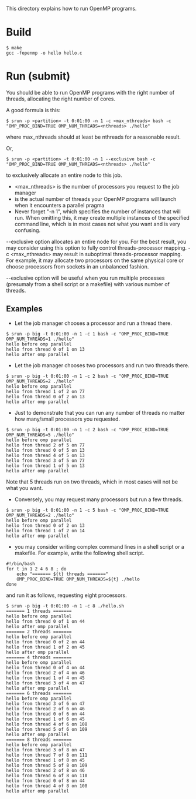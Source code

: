 
This directory explains how to run OpenMP programs.


Build
================
```
$ make
gcc -fopenmp -o hello hello.c 
```

Run (submit)
================

You should be able to run OpenMP programs with the right number of threads, allocating the right number of cores.

A good formula is this:


```
$ srun -p <partition> -t 0:01:00 -n 1 -c <max_nthreads> bash -c "OMP_PROC_BIND=TRUE OMP_NUM_THREADS=<nthreads> ./hello"
```
where max_nthreads should at least be nthreads for a reasonable result.

Or,
```
$ srun -p <partition> -t 0:01:00 -n 1 --exclusive bash -c "OMP_PROC_BIND=TRUE OMP_NUM_THREADS=<nthreads> ./hello"
```

to exclusively allocate an entire node to this job.

 * <max_nthreads> is the number of processors you request to the job manager
 * <nthreads> is the actual number of threads your OpenMP programs will launch when it encounters a parallel pragma
 * Never forget "-n 1", which specifies the number of instances that will run.  When omitting this, it may create multiple instances of the specified command line, which is in most cases not what you want and is very confusing.

--exclusive option allocates an entire node for you.  For the best result, you may consider using this option to fully control threads-processor mapping.  -c <max_nthreads> may result in suboptimal threads-processor mapping.  For example, it may allocate two processors on the same physical core or choose processors from sockets in an unbalanced fashion.

--exclusive option will be useful when you run multiple processes (presumaly from a shell script or a makefile) with various number of threads.

Examples
------------------

* Let the job manager chooses a processor and run a thread there.

```
$ srun -p big -t 0:01:00 -n 1 -c 1 bash -c "OMP_PROC_BIND=TRUE OMP_NUM_THREADS=1 ./hello" 
hello before omp parallel
hello from thread 0 of 1 on 13
hello after omp parallel
```

* Let the job manager chooses two processors and run two threads there.

```
$ srun -p big -t 0:01:00 -n 1 -c 2 bash -c "OMP_PROC_BIND=TRUE OMP_NUM_THREADS=2 ./hello" 
hello before omp parallel
hello from thread 1 of 2 on 77
hello from thread 0 of 2 on 13
hello after omp parallel
```

* Just to demonstrate that you can run any number of threads no matter how many/small processors you requested.

```
$ srun -p big -t 0:01:00 -n 1 -c 2 bash -c "OMP_PROC_BIND=TRUE OMP_NUM_THREADS=5 ./hello" 
hello before omp parallel
hello from thread 2 of 5 on 77
hello from thread 0 of 5 on 13
hello from thread 4 of 5 on 13
hello from thread 3 of 5 on 77
hello from thread 1 of 5 on 13
hello after omp parallel
```

Note that 5 threads run on two threads, which in most cases will not be what you want.

* Conversely, you may request many processors but run a few threads.

```
$ srun -p big -t 0:01:00 -n 1 -c 5 bash -c "OMP_PROC_BIND=TRUE OMP_NUM_THREADS=2 ./hello" 
hello before omp parallel
hello from thread 0 of 2 on 13
hello from thread 1 of 2 on 14
hello after omp parallel
```

* you may consider writing complex command lines in a shell script or a makefile.  For example, write the following shell script.
```
#!/bin/bash
for t in 1 2 4 6 8 ; do
    echo "======= ${t} threads ======="
    OMP_PROC_BIND=TRUE OMP_NUM_THREADS=${t} ./hello
done
```
and run it as follows, requesting eight processors.
```
$ srun -p big -t 0:01:00 -n 1 -c 8 ./hello.sh 
======= 1 threads =======
hello before omp parallel
hello from thread 0 of 1 on 44
hello after omp parallel
======= 2 threads =======
hello before omp parallel
hello from thread 0 of 2 on 44
hello from thread 1 of 2 on 45
hello after omp parallel
======= 4 threads =======
hello before omp parallel
hello from thread 0 of 4 on 44
hello from thread 2 of 4 on 46
hello from thread 1 of 4 on 45
hello from thread 3 of 4 on 47
hello after omp parallel
======= 6 threads =======
hello before omp parallel
hello from thread 3 of 6 on 47
hello from thread 2 of 6 on 46
hello from thread 0 of 6 on 44
hello from thread 1 of 6 on 45
hello from thread 4 of 6 on 108
hello from thread 5 of 6 on 109
hello after omp parallel
======= 8 threads =======
hello before omp parallel
hello from thread 3 of 8 on 47
hello from thread 7 of 8 on 111
hello from thread 1 of 8 on 45
hello from thread 5 of 8 on 109
hello from thread 2 of 8 on 46
hello from thread 6 of 8 on 110
hello from thread 0 of 8 on 44
hello from thread 4 of 8 on 108
hello after omp parallel
```

